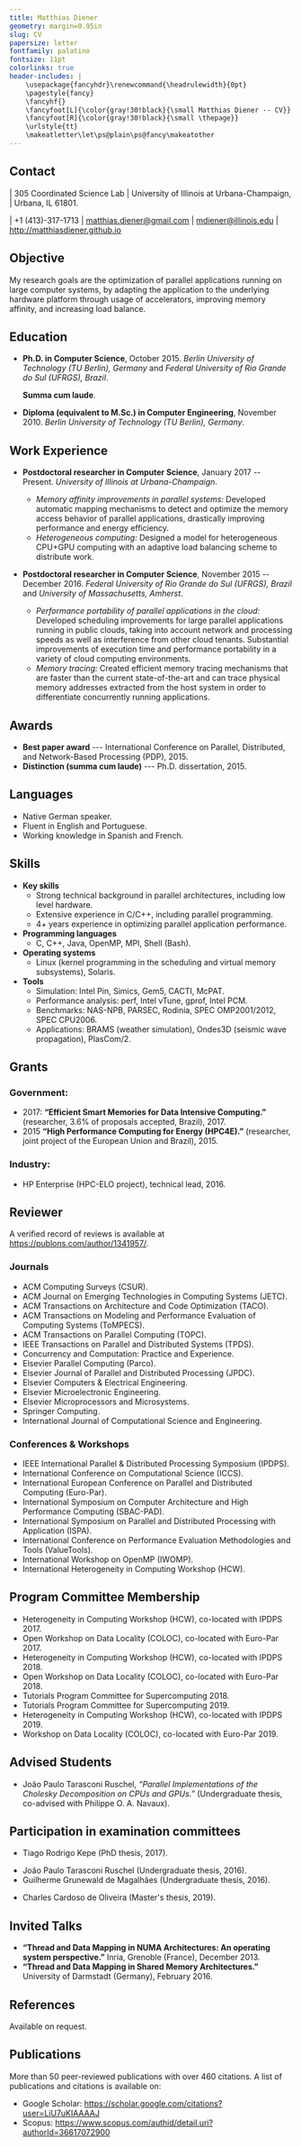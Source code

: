 ```yaml
---
title: Matthias Diener
geometry: margin=0.95in
slug: CV
papersize: letter
fontfamily: palatino
fontsize: 11pt
colorlinks: true
header-includes: |
    \usepackage{fancyhdr}\renewcommand{\headrulewidth}{0pt}
    \pagestyle{fancy}
    \fancyhf{}
    \fancyfoot[L]{\color{gray!30!black}{\small Matthias Diener -- CV}}
    \fancyfoot[R]{\color{gray!30!black}{\small \thepage}}
    \urlstyle{tt}
    \makeatletter\let\ps@plain\ps@fancy\makeatother
---
```


<!-- compile: pandoc cv.md publications.md -o cv.pdf -->


## Contact

| 305 Coordinated Science Lab
| University of Illinois at Urbana-Champaign,
| Urbana, IL 61801.

| +1 (413)-317-1713
| <matthias.diener@gmail.com>
| <mdiener@illinois.edu>
| <http://matthiasdiener.github.io>


## Objective

My research goals are the optimization of parallel applications running on large computer systems, by adapting the application to the underlying hardware platform through usage of accelerators, improving memory affinity, and increasing load balance.



## Education

- **Ph.D. in Computer Science**, October 2015.
	*Berlin University of Technology (TU Berlin), Germany* and *Federal University of Rio Grande do Sul (UFRGS), Brazil*.
	<!-- Advisors: Prof. Hans-Ulrich Heiss and Prof. Philippe O. A. Navaux.   -->
	<!-- Dissertation: Automatic Task and Data Mapping in Shared Memory Architectures.   -->
	**Summa cum laude**.
	<!-- Received award for 3rd best dissertation in Brazil in High Performance Computing, 2016. -->

- **Diploma (equivalent to M.Sc.) in Computer Engineering**, November 2010.
	*Berlin University of Technology (TU Berlin), Germany*.
	<!-- Advisor: Prof. Hans-Ulrich Heiss. -->


## Work Experience

- **Postdoctoral researcher in Computer Science**, January 2017 -- Present.
	*University of Illinois at Urbana-Champaign*.
    - *Memory affinity improvements in parallel systems:* Developed automatic mapping mechanisms to detect and optimize the memory access behavior of parallel applications, drastically improving performance and energy efficiency.
    - *Heterogeneous computing:* Designed a model for heterogeneous CPU+GPU computing with an adaptive load balancing scheme to distribute work.

- **Postdoctoral researcher in Computer Science**, November 2015 -- December 2016.
	*Federal University of Rio Grande do Sul (UFRGS), Brazil* and *University of Massachusetts, Amherst*.
    - *Performance portability of parallel applications in the cloud:* Developed scheduling improvements for large parallel applications running in public clouds, taking into account network and processing speeds as well as interference from other cloud tenants. Substantial improvements of execution time and performance portability in a variety of cloud computing environments.
    - *Memory tracing:* Created efficient memory tracing mechanisms that are faster than the current state-of-the-art and can trace physical memory addresses extracted from the host system in order to differentiate concurrently running applications.

<!-- 
## Teaching Experience

- **Lecturer/Technical Lead, Intel Modern Code Partner** (2016).
	*Intel* and *Federal University of Rio Grande do Sul (UFRGS), Brazil*.
	-  Co-developed a series of short courses to teach undergraduate and early graduate students parallel and distributed processing for modern multicore and manycore systems, in a partnership project with Intel.
	-  Created course contents, and responsible for part of the lectures and lab assignments.

- **Lecturer/Technical Lead, Education in High Performance Computing** (2016).
	*HP Enterprise* and *Federal University of Rio Grande do Sul (UFRGS), Brazil*.
	-  Co-developed a course in cooperation with HP Enterprise to teach undergraduate and graduate students about parallel programming (in OpenMP and MPI) and High Performance Computing.
	-  Created course contents, and responsible for part of the lectures, lab and homework assignments, and the final project.

- **Teaching Assistant** (2 semesters, 2012 and 1 semester, 2015).
	*Federal University of Rio Grande do Sul (UFRGS), Brazil.*
	- *Introduction to Computer Architecture:* Undergraduate-level course. Developed part of the lecture material. Responsible for part of the lectures, supervision of student projects, lab assignments, and application of exams.
	- *Advanced Computer Architectures:* Graduate-level course. Developed part of the lecture material. Responsible for part of the lectures, lab and homework assignments, and application of exams.
	- *Parallel and Distributed Processing:* 	Graduate-level course. Developed part of the lecture material. Responsible for part of the lectures, lab and homework assignments, and exams.
 -->

## Awards

- **Best paper award** --- International Conference on Parallel, Distributed, and Network-Based Processing (PDP), 2015.
- **Distinction (summa cum laude)** --- Ph.D. dissertation, 2015.
<!-- - **Award for 3rd best dissertation in High Performance Computing in Brazil** --- Ph.D. dissertation, 2016. -->

## Languages

- Native German speaker.
- Fluent in English and Portuguese.
- Working knowledge in Spanish and French.


## Skills

- **Key skills**
  - Strong technical background in parallel architectures, including low level hardware.
  - Extensive experience in C/C++, including parallel programming.
  - 4+ years experience in optimizing parallel application performance.
- **Programming languages**
  - C, C++, Java, OpenMP, MPI, Shell (Bash).
- **Operating systems**
  - Linux (kernel programming in the scheduling and virtual memory subsystems), Solaris.
- **Tools**
  - Simulation: Intel Pin, Simics, Gem5, CACTI, McPAT.
  - Performance analysis: perf, Intel vTune, gprof, Intel PCM.
  - Benchmarks: NAS-NPB, PARSEC, Rodinia, SPEC OMP2001/2012, SPEC CPU2006.
  - Applications: BRAMS (weather simulation), Ondes3D (seismic wave propagation), PlasCom/2.


## Grants

### Government:
<!-- NNSA @XPACC -->
<!-- - Probral/Unibral
  - 2018: Padoin - submitted?
  - 2017: submitted (researcher) - not accepted
  - 2016: submitted, not including my name - not accepted? -->
- 2017: **“Efficient Smart Memories for Data Intensive Computing.”** (researcher, 3.6\% of proposals accepted, Brazil), 2017.
- 2015  **“High Performance Computing for Energy (HPC4E).”** (researcher, joint project of the European Union and Brazil), 2015.

### Industry:
<!-- - Intel Modern Code, technical lead, 2016. -->
- HP Enterprise (HPC-ELO project), technical lead, 2016.


## Reviewer

A verified record of reviews is available at <https://publons.com/author/1341957/>.

### Journals
- ACM Computing Surveys (CSUR).
- ACM Journal on Emerging Technologies in Computing Systems (JETC).
- ACM Transactions on Architecture and Code Optimization (TACO).
- ACM Transactions on Modeling and Performance Evaluation of Computing Systems (ToMPECS).
- ACM Transactions on Parallel Computing (TOPC).
- IEEE Transactions on Parallel and Distributed Systems (TPDS).
- Concurrency and Computation: Practice and Experience.
- Elsevier Parallel Computing (Parco).
- Elsevier Journal of Parallel and Distributed Processing (JPDC).
- Elsevier Computers & Electrical Engineering.
- Elsevier Microelectronic Engineering.
- Elsevier Microprocessors and Microsystems.
- Springer Computing.
- International Journal of Computational Science and Engineering.

### Conferences & Workshops
- IEEE International Parallel & Distributed Processing Symposium (IPDPS).
- International Conference on Computational Science (ICCS).
- International European Conference on Parallel and Distributed Computing (Euro-Par).
- International Symposium on Computer Architecture and High Performance Computing (SBAC-PAD).
- International Symposium on Parallel and Distributed Processing with Application (ISPA).
- International Conference on Performance Evaluation Methodologies and Tools (ValueTools).
- International Workshop on OpenMP (IWOMP).
- International Heterogeneity in Computing Workshop (HCW).


## Program Committee Membership

- Heterogeneity in Computing Workshop (HCW), co-located with IPDPS 2017.
- Open Workshop on Data Locality (COLOC), co-located with Euro-Par 2017.
- Heterogeneity in Computing Workshop (HCW), co-located with IPDPS 2018.
- Open Workshop on Data Locality (COLOC), co-located with Euro-Par 2018.
- Tutorials Program Committee for Supercomputing 2018.
- Tutorials Program Committee for Supercomputing 2019.
- Heterogeneity in Computing Workshop (HCW), co-located with IPDPS 2019.
- Workshop on Data Locality (COLOC), co-located with Euro-Par 2019.

## Advised Students

- João Paulo Tarasconi Ruschel, *“Parallel Implementations of the Cholesky Decomposition on CPUs and GPUs.”* (Undergraduate thesis, co-advised with Philippe O. A. Navaux).

## Participation in examination committees

<!-- Marco student: -->
- Tiago Rodrigo Kepe (PhD thesis, 2017).
<!-- 2016 people: -->
- João Paulo Tarasconi Ruschel (Undergraduate thesis, 2016).
- Guilherme Grunewald de Magalhães (Undergraduate thesis, 2016).
<!-- Caco: -->
- Charles Cardoso de Oliveira (Master's thesis, 2019).


## Invited Talks

- **“Thread and Data Mapping in NUMA Architectures: An operating system perspective.”**
Inria, Grenoble (France), December 2013.
- **“Thread and Data Mapping in Shared Memory Architectures.”**
University of Darmstadt (Germany), February 2016.


## References

Available on request.


## Publications

More than 50 peer-reviewed publications with over 460 citations. A list of publications and citations is available on:

- Google Scholar: <https://scholar.google.com/citations?user=LiU7uKIAAAAJ>
- Scopus: <https://www.scopus.com/authid/detail.uri?authorId=36617072900>
